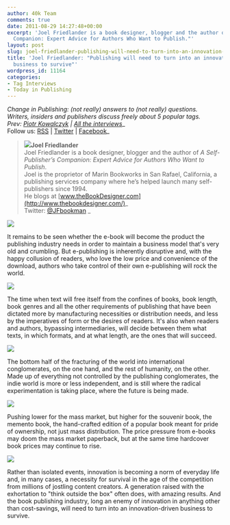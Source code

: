 ```yaml
---
author: 40k Team
comments: true
date: 2011-08-29 14:27:48+00:00
excerpt: 'Joel Friedlander is a book designer, blogger and the author of "A Self-Publisher’s
  Companion: Expert Advice for Authors Who Want to Publish."'
layout: post
slug: joel-friedlander-publishing-will-need-to-turn-into-an-innovation-driven-business-to-survive
title: 'Joel Friedlander: "Publishing will need to turn into an innovation-driven
  business to survive"'
wordpress_id: 11164
categories:
- Tag Interviews
- Today in Publishing
---
```


_Change in Publishing: (not really) answers to (not really) questions.  
Writers, insiders and publishers discuss freely about 5 popular tags.  
Prev: [Piotr Kowalczyk](http://www.40kbooks.com/?p=9599) | [All the interviews](http://www.40kbooks.com/?page_id=11178)__  
Follow us: [RSS](../?feed=rss2) | [Twitter](http://twitter.com/#%21/40kBooks) | [Facebook](http://www.facebook.com/40kbooks)_

> **[![](http://www.40kbooks.com/wp-content/uploads/joel3.150x2031.jpg)](http://www.40kbooks.com/?attachment_id=11166)Joel Friedlander**  
Joel Friedlander is a book designer, blogger and the author of _A Self-Publisher’s Companion: Expert Advice for Authors Who Want to Publish_.  
Joel is the proprietor of Marin Bookworks in San Rafael, California, a publishing services company where he’s helped launch many self-publishers since 1994.  
He blogs at [www.theBookDesigner.com](http://www.thebookdesigner.com/)_  
Twitter: [@JFbookman](http://twitter.com/#!/jfbookman) _

[![](http://www.40kbooks.com/wp-content/uploads/tagebook.jpg)](http://www.40kbooks.com/?attachment_id=4810)

It remains to be seen whether the e-book will become the product the publishing industry needs in order to maintain a business model that's very old and crumbling. But e-publishing is inherently disruptive and, with the happy collusion of readers, who love the low price and convenience of the download, authors who take control of their own e-publishing will rock the world.

[![](http://www.40kbooks.com/wp-content/uploads/tag-future.jpg)](http://www.40kbooks.com/?attachment_id=4815)

The time when text will free itself from the confines of books, book length, book genres and all the other requirements of publishing that have been dictated more by manufacturing necessities or distribution needs, and less by the imperatives of form or the desires of readers. It's also when readers and authors, bypassing intermediaries, will decide between them what texts, in which formats, and at what length, are the ones that will succeed.

[![](http://www.40kbooks.com/wp-content/uploads/tag-indie.jpg)](http://www.40kbooks.com/?attachment_id=4818)

The bottom half of the fracturing of the world into international conglomerates, on the one hand, and the rest of humanity, on the other. Made up of everything not controlled by the publishing conglomerates, the indie world is more or less independent, and is still where the radical experimentation is taking place, where the future is being made.

[![](http://www.40kbooks.com/wp-content/uploads/tag-prices.jpg)](http://www.40kbooks.com/?attachment_id=4821)

Pushing lower for the mass market, but higher for the souvenir book, the memento book, the hand-crafted edition of a popular book meant for pride of ownership, not just mass distribution. The price pressure from e-books may doom the mass market paperback, but at the same time hardcover book prices may continue to rise.

[![](http://www.40kbooks.com/wp-content/uploads/tag-innovation.jpg)](http://www.40kbooks.com/?attachment_id=4828)

Rather than isolated events, innovation is becoming a norm of everyday life and, in many cases, a necessity for survival in the age of the competition from millions of jostling content creators. A generation raised with the exhortation to "think outside the box" often does, with amazing results. And the book publishing industry, long an enemy of innovation in anything other than cost-savings, will need to turn into an innovation-driven business to survive.
